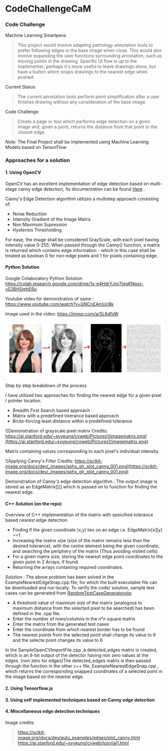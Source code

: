 # CodeChallengeCaM
### Code Challenge
Machine Learning Smartpens
>This project would involve adapting pathology annotation tools to prefer following edges in the base image when close. This would also involve expanding the user functions surrounding annotation, such as moving points in the drawing. Specific UI flow is up to the implementer; perhaps it's more useful to leave drawings alone, but have a button which snaps drawings to the nearest edge when pushed.

Current Status
>The current annotation tools perform point simplification after a user finishes drawing without any consideration of the base image.

Code Challenge
>Create a page or tool which performs edge detection on a given image and, given a point, returns the distance from that point to the closest edge.

*Note:* The Final Project shall be implemented using Machine Learning Models based on TensorFlow
### Approaches for a solution
#### 1. Using OpenCV
OpenCV has an excellent implementation of edge detection based on multi-stage canny edge detection, Its documentation can be found [Here](https://docs.opencv.org/2.4/doc/tutorials/imgproc/imgtrans/canny_detector/canny_detector.html) .

Canny's Edge Detection algorithm utilizes a multistep approach consisting of:
* Noise Reduction
* Intensity Gradient of the Image Matrix
* Non Maximum Supression
* Hysterisis Thresholding 

For ease, the image shall be considered GrayScale, with each pixel having intensity value 0-255.
When passed through the Canny() function, a matrix is returned which contains edge information - which in this case shall be treated as boolean 0 for non-edge pixels and 1 for pixels containing edge.

#### Python Solution
Google Colaboratory Python Solution https://colab.research.google.com/drive/1s-e4HdrYJnr7IqgKNpxs-yS3BHSmhE6u

Youtube video for demonstration of same : https://www.youtube.com/watch?v=QNCnEAmUcBk

Image used in the video: https://imgur.com/a/SL6dfsW

![Demonstration of the process](https://github.com/mjgupta/CodeChallengeCaM/blob/master/Annotation%202020-03-11%20020848.png)
Step by step breakdown of the process

I have utilized two approaches for finding the nearest edge for a given pixel / pointer location.
* Breadth First Search based approach
* Matrix with a predefined tolerance based approach
* Brute-forcing least distance within a predefined tolerance


![Demonstration of grayscale pixel matrix Credits: https://ai.stanford.edu/~syyeung/cvweb/Pictures1/imagematrix.png](https://ai.stanford.edu/~syyeung/cvweb/Pictures1/imagematrix.png)

Matrix containing values corresponding to each pixel's individual intensity.


![Applying Canny's Filter Credits: https://scikit-image.org/docs/dev/_images/sphx_glr_plot_canny_001.png](https://scikit-image.org/docs/dev/_images/sphx_glr_plot_canny_001.png)

Demonstration of Canny's edge detection algorithm : The output image is stored as an EdgeMatrix[][] which is passed on to function for finding the nearest edge.

#### C++ Solution (on the repo)
Overview of C++ implementation of the matrix with speicified tolerance based nearest edge detection
* Finding if the given coordinate (x,y) lies on an edge i.e. EdgeMatrix[x][y] ==1
* Increasing the matrix size (size of the matrix remains less than the desired tolerance), with the centre element being the given coordinate, and searching the periphery of the matrix (Thus avoiding visited cells)
* For a given matrix size, storing the nearest edge point coordinates to the given point in 2 Arrays, if found.
* Returning the arrays containing required coordinates.

_Solution_ :
The above problem has been solved in the ExampleNearestEdgeSnap.cpp	file, for which the built executable file can be downloaded and run locally.
To verify the code/ solution, sample test cases can be generated from [RandomTestCaseGeneratorsite](https://test-case-generator.herokuapp.com/)
* A threshold value of maximum size of the matrix (analogous to maximum distance from the selected pixel to be searched) has been defined in the .cpp file.
* Enter the number of rows/columns in the n\*n square matrix
* Enter the matrix from the generated test cases
* Enter the coordinate from which nearest border has to be found
* The nearest points from the selected point shall change its value to 9 and the selecte point changes its value to 6

In the SampleOpenCVImportFile.cpp ,a detected_edges matrix is created, which is an 8-bit output of the detector having non zero values at the edges. (non zero for edges)The detected_edges matrix is then passed through the function in the other c++ file, ExampleNearestEdgeSnap.cpp , which returns the corresponding snapped coordinates of a selected point in the image based on the nearest edge. 


#### 2. Using Tensorflow.js
#### 3. Using self implemented techniques based on Canny edge detection
#### 4. Miscellaneous edge detection techniques

Image credits:
>https://scikit-image.org/docs/dev/auto_examples/edges/plot_canny.html https://ai.stanford.edu/~syyeung/cvweb/tutorial1.html
